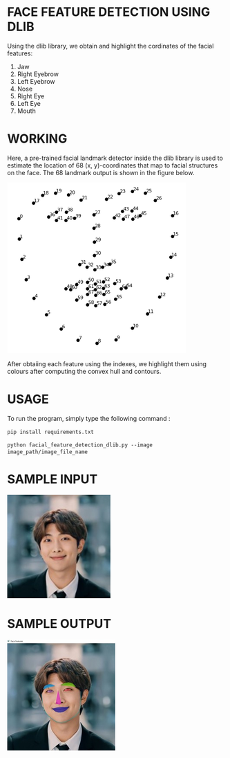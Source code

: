 # FACE FEATURE DETECTION USING DLIB 

Using the dlib library, we obtain and highlight the cordinates of the facial features:

1) Jaw
2) Right Eyebrow
3) Left Eyebrow
4) Nose
5) Right Eye
6) Left Eye
7) Mouth

# WORKING

Here, a pre-trained facial landmark detector inside the dlib library is used to estimate the location of 68 (x, y)-coordinates that map to facial structures on the face. The 68  landmark output is shown in the figure below.

![Alt](images/68_face_landmarks.png)

After obtaiing each feature using the indexes, we highlight them using colours after computing the convex hull and contours.

# USAGE

To run the program, simply type the following command :

```
pip install requirements.txt
```
```
python facial_feature_detection_dlib.py --image image_path/image_file_name
```

# SAMPLE INPUT

![Alt](images/inp_img2.jpg)

# SAMPLE OUTPUT

![Alt](images/out_img2.jpg)






